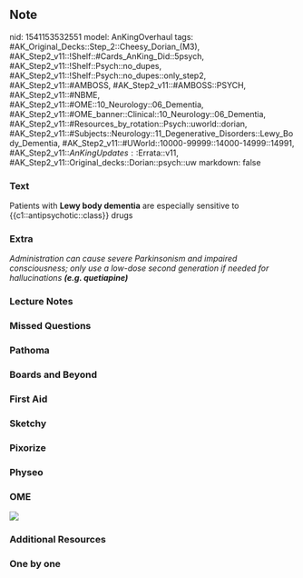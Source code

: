 ## Note
nid: 1541153532551
model: AnKingOverhaul
tags: #AK_Original_Decks::Step_2::Cheesy_Dorian_(M3), #AK_Step2_v11::!Shelf::#Cards_AnKing_Did::5psych, #AK_Step2_v11::!Shelf::Psych::no_dupes, #AK_Step2_v11::!Shelf::Psych::no_dupes::only_step2, #AK_Step2_v11::#AMBOSS, #AK_Step2_v11::#AMBOSS::PSYCH, #AK_Step2_v11::#NBME, #AK_Step2_v11::#OME::10_Neurology::06_Dementia, #AK_Step2_v11::#OME_banner::Clinical::10_Neurology::06_Dementia, #AK_Step2_v11::#Resources_by_rotation::Psych::uworld::dorian, #AK_Step2_v11::#Subjects::Neurology::11_Degenerative_Disorders::Lewy_Body_Dementia, #AK_Step2_v11::#UWorld::10000-99999::14000-14999::14991, #AK_Step2_v11::$AnKingUpdates::$Errata::v11, #AK_Step2_v11::Original_decks::Dorian::psych::uw
markdown: false

### Text
Patients with <b>Lewy body dementia</b> are especially sensitive to
<span class="clozed c1">{{c1::antipsychotic::class}}</span> drugs

### Extra
<i>Administration can cause severe Parkinsonism and impaired
consciousness; only use a low-dose second generation if needed for
hallucinations <b>(e.g. quetiapine)</b></i>

### Lecture Notes


### Missed Questions


### Pathoma


### Boards and Beyond


### First Aid


### Sketchy


### Pixorize


### Physeo


### OME
<div class="ome-widget">
  <a href=
  "https://onlinemeded.org/spa/neurology/dementia/acquire?ref=anki">
  <img src="_OME_AnkiFlashcards_Lesson_2.png"></a>
</div>

### Additional Resources


### One by one

